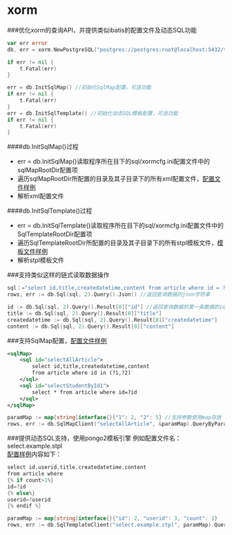 # xorm

###优化xorm的查询API，并提供类似ibatis的配置文件及动态SQL功能

```go
var err error
db, err = xorm.NewPostgreSQL("postgres://postgres:root@localhost:5432/testdb?sslmode=disable")

if err != nil {
	t.Fatal(err)
}

err = db.InitSqlMap() //初始化SqlMap配置，可选功能
if err != nil {
	t.Fatal(err)
}
err = db.InitSqlTemplate() //初始化动态SQL模板配置，可选功能
if err != nil {
	t.Fatal(err)
}
```
####db.InitSqlMap()过程
* err = db.InitSqlMap()读取程序所在目下的sql/xormcfg.ini配置文件中的sqlMapRootDir配置项
* 遍历sqlMapRootDir所配置的目录及其子目录下的所有xml配置文件，<a href="https://github.com/xormplus/xorm/blob/master/test/sql/oracle/studygolang.xml">配置文件样例 </a>
* 解析xml配置文件

####db.InitSqlTemplate()过程
* err = db.InitSqlTemplate()读取程序所在目下的sql/xormcfg.ini配置文件中的SqlTemplateRootDir配置项
* 遍历SqlTemplateRootDir所配置的目录及其子目录下的所有stpl模板文件，<a href="https://github.com/xormplus/xorm/blob/master/test/sql/oracle/select.example.stpl">模板文件样例</a>
* 解析stpl模板文件


###支持类似这样的链式读取数据操作
```go
sql：="select id,title,createdatetime,content from article where id = ?"
rows, err := db.Sql(sql, 2).Query().Json() //返回查询数据的json字符串

id := db.Sql(sql, 2).Query().Result[0]["id"] //返回查询数据的第一条数据的id列的值
title := db.Sql(sql, 2).Query().Result[0]["title"]
createdatetime := db.Sql(sql, 2).Query().Result[0]["createdatetime"]
content := db.Sql(sql, 2).Query().Result[0]["content"]
```

###支持SqlMap配置，<a href="https://github.com/xormplus/xorm/blob/master/test/sql/oracle/studygolang.xml">配置文件样例 </a>
```xml
<sqlMap>
	<sql id="selectAllArticle">
		select id,title,createdatetime,content 
		from article where id in (?1,?2)
	</sql>
	<sql id="selectStudentById1">
		select * from article where id=?id
	</sql>
</sqlMap>
```

```go
paramMap := map[string]interface{}{"1": 2, "2": 5} //支持参数使用map存放
rows, err := db.SqlMapClient("selectAllArticle", &paramMap).QueryByParamMap().Xml() //返回查询结果的xml字符串
```
###提供动态SQL支持，使用pongo2模板引擎
例如配置文件名：select.example.stpl</br>
<a href="https://github.com/xormplus/xorm/blob/master/test/sql/oracle/select.example.stpl">配置样例</a>内容如下：
```java
select id,userid,title,createdatetime,content 
from article where  
{% if count>1%}
id=?id
{% else%}
userid=?userid
{% endif %}
```
```go
paramMap := map[string]interface{}{"id": 2, "userid": 3, "count": 1}
rows, err := db.SqlTemplateClient("select.example.stpl", paramMap).QueryByParamMap().Json()
```

